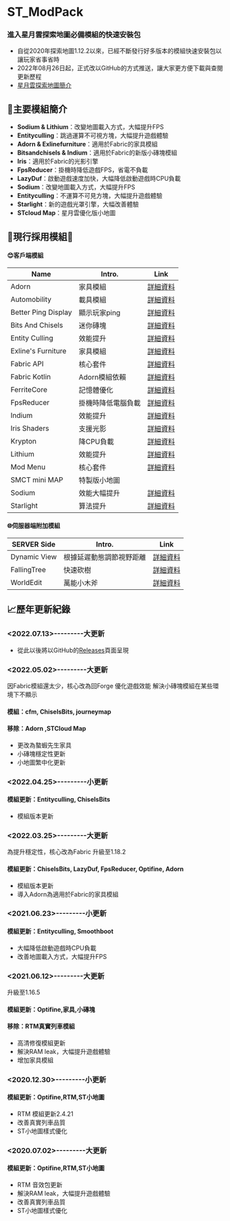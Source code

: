 # ST_ModPack
### 進入星月雲探索地圖必備模組的快速安裝包
- 自從2020年探索地圖1.12.2以來，已經不斷發行好多版本的模組快速安裝包以讓玩家省事省時
- 2022年08月26日起，正式改以GitHub的方式推送，讓大家更方便下載與查閱更新歷程
- [星月雲探索地圖簡介](https://smct.vercel.app/#map)

## 🔎主要模組簡介
- **Sodium & Lithium**：改變地圖載入方式，大幅提升FPS
- **Entityculling**：跳過運算不可視方塊，大幅提升遊戲體驗
- **Adorn & Exlinefurniture**：適用於Fabric的家具模組
- **Bitsandchisels & Indium**：適用於Fabric的新版小磚塊模組
- **Iris**：適用於Fabric的光影引擎
- **FpsReducer**：掛機時降低遊戲FPS，省電不負載 
- **LazyDuf**：啟動遊戲速度加快，大幅降低啟動遊戲時CPU負載
- **Sodium**：改變地圖載入方式，大幅提升FPS
- **Entityculling**：不運算不可見方塊，大幅提升遊戲體驗
- **Starlight**：新的遊戲光罩引擎，大幅改善體驗
- **STcloud Map**：星月雲優化版小地圖

## 📂現行採用模組📌
#### 😊客戶端模組
| Name |Intro.| Link |
| ------------------ | ------ | ------ |
| Adorn              | 家具模組         | [詳細資料](https://modrinth.com/mod/adorn) |
| Automobility       | 載具模組         | [詳細資料](https://modrinth.com/mod/automobility) |
| Better Ping Display| 顯示玩家ping     | [詳細資料](https://modrinth.com/mod/better-ping-display-fabric) |
| Bits And Chisels   | 迷你磚塊         | [詳細資料](https://modrinth.com/mod/bits-and-chisels) |
| Entity Culling     | 效能提升         | [詳細資料](https://modrinth.com/mod/entityculling) |
| Exline's Furniture | 家具模組         | [詳細資料](https://modrinth.com/mod/exlines-furniture) |
| Fabric API         | 核心套件         | [詳細資料](https://modrinth.com/mod/fabric-api) |
| Fabric Kotlin      | Adorn模組依賴    | [詳細資料](https://modrinth.com/mod/fabric-language-kotlin) |
| FerriteCore        | 記憶體優化       | [詳細資料](https://modrinth.com/mod/ferrite-core) |
| FpsReducer         | 掛機時降低電腦負載 | [詳細資料](https://www.curseforge.com/minecraft/mc-mods/fps-reducer) |
| Indium             | 效能提升         | [詳細資料](https://modrinth.com/mod/indium) |
| Iris Shaders       | 支援光影         | [詳細資料](https://modrinth.com/mod/iris) |
| Krypton            | 降CPU負載       | [詳細資料](https://modrinth.com/mod/krypton) |
| Lithium            | 效能提升        | [詳細資料](https://modrinth.com/mod/lithium) |
| Mod Menu           | 核心套件        | [詳細資料](https://modrinth.com/mod/modmenu) |
| SMCT mini MAP      | 特製版小地圖     | |
| Sodium             | 效能大幅提升     | [詳細資料](https://modrinth.com/mod/sodium) |
| Starlight          | 算法提升        | [詳細資料](https://modrinth.com/mod/starlight) |

#### 🌐伺服器端附加模組
| SERVER Side |Intro.| Link |
| ------------------ | ------ | ------ |
| Dynamic View| 根據延遲動態調節視野距離 | [詳細資料](https://www.curseforge.com/minecraft/mc-mods/dynamic-view-fabric) |
| FallingTree | 快速砍樹 | [詳細資料](https://modrinth.com/mod/fallingtree) |
| WorldEdit   | 萬能小木斧 | [詳細資料](https://www.curseforge.com/minecraft/mc-mods/worldedit) |


## 📈歷年更新紀錄

### <2022.07.13>---------大更新

* 從此以後將以GitHub的[Releases](https://github.com/kilo0702/ST_ModPack/releases)頁面呈現


### <2022.05.02>---------大更新 
因Fabric模組還太少，核心改為回Forge
優化遊戲效能
解決小磚塊模組在某些環境下不顯示
#### 模組：cfm, ChiselsBits, journeymap
#### 移除：Adorn ,STCloud Map
* 更改為螯蝦先生家具
* 小磚塊穩定性更新
* 小地圖繁中化更新

### <2022.04.25>---------小更新
#### 模組更新：Entityculling, ChiselsBits
* 模組版本更新

### <2022.03.25>---------大更新 
為提升穩定性，核心改為Fabric
升級至1.18.2
#### 模組更新：ChiselsBits, LazyDuf, FpsReducer, Optifine, Adorn
* 模組版本更新
* 導入Adorn為適用於Fabric的家具模組

### <2021.06.23>---------小更新
#### 模組更新：Entityculling, Smoothboot
* 大幅降低啟動遊戲時CPU負載
* 改善地圖載入方式，大幅提升FPS

### <2021.06.12>---------大更新
升級至1.16.5
#### 模組更新：Optifine,家具,小磚塊
#### 移除：RTM真實列車模組
* 高清修復模組更新
* 解決RAM leak，大幅提升遊戲體驗
* 增加家具模組

### <2020.12.30>---------小更新
#### 模組更新：Optifine,RTM,ST小地圖
* RTM 模組更新2.4.21
* 改善真實列車品質
* ST小地圖樣式優化

### <2020.07.02>---------大更新
#### 模組更新：Optifine,RTM,ST小地圖
* RTM 音效包更新
* 解決RAM leak，大幅提升遊戲體驗
* 改善真實列車品質
* ST小地圖樣式優化
